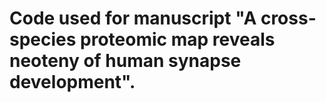 # Code used for manuscript "A cross-species proteomic map reveals neoteny of human synapse development".
